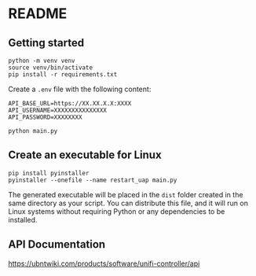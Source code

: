 # README

## Getting started

```shell
python -m venv venv
source venv/bin/activate
pip install -r requirements.txt
```

Create a `.env` file with the following content:

```text
API_BASE_URL=https://XX.XX.X.X:XXXX
API_USERNAME=XXXXXXXXXXXXXXX
API_PASSWORD=XXXXXXXX
```

```shell
python main.py
```

## Create an executable for Linux

```shell
pip install pyinstaller
pyinstaller --onefile --name restart_uap main.py
```

The generated executable will be placed in the `dist` folder created in the
same directory as your script. You can distribute this file, and it will run on
Linux systems without requiring Python or any dependencies to be installed.

## API Documentation

<https://ubntwiki.com/products/software/unifi-controller/api>
